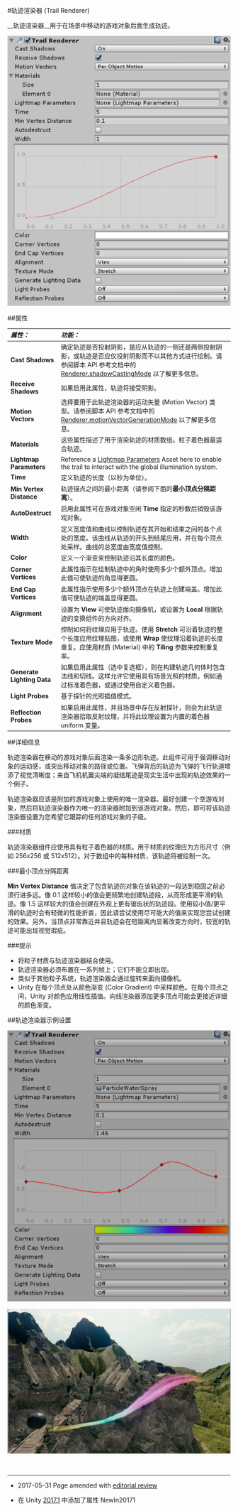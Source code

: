 #轨迹渲染器 (Trail Renderer)

__轨迹渲染器__用于在场景中移动的游戏对象后面生成轨迹。


![](../uploads/Main/Inspector-TrailRenderer.png) 


##属性

|**_属性：_** |**_功能：_** |
|:---|:---|
|__Cast Shadows__ |确定轨迹是否投射阴影，是应从轨迹的一侧还是两侧投射阴影，或轨迹是否应仅投射阴影而不以其他方式进行绘制。请参阅脚本 API 参考文档中的 [Renderer.shadowCastingMode](../ScriptReference/Renderer-shadowCastingMode.html) 以了解更多信息。 |
|__Receive Shadows__ |如果启用此属性，轨迹将接受阴影。 |
|__Motion Vectors__ |选择要用于此轨迹渲染器的运动矢量 (Motion Vector) 类型。请参阅脚本 API 参考文档中的 [Renderer.motionVectorGenerationMode](../ScriptReference/Renderer-motionVectorGenerationMode.html) 以了解更多信息。 |
|__Materials__ |这些属性描述了用于渲染轨迹的材质数组。粒子着色器最适合轨迹。|
|__Lightmap Parameters__ |Reference a [Lightmap Parameters](class-LightmapParameters.html) Asset here to enable the trail to interact with the global illumination system.|
|__Time__ |定义轨迹的长度（以秒为单位）。 |
|__Min Vertex Distance__ |轨迹锚点之间的最小距离（请参阅下面的**最小顶点分隔距离**）。 |
|__AutoDestruct__ |启用此属性可在游戏对象空闲 __Time__ 指定的秒数后销毁该游戏对象。 |
|__Width__ |定义宽度值和曲线以控制轨迹在其开始和结束之间的各个点处的宽度。该曲线从轨迹的开头到结尾应用，并在每个顶点处采样。曲线的总宽度由宽度值控制。 |
|__Color__ |定义一个渐变来控制轨迹沿其长度的颜色。 |
|__Corner Vertices__ |此属性指示在绘制轨迹中的角时使用多少个额外顶点。增加此值可使轨迹的角显得更圆。 |
|__End Cap Vertices__ |此属性指示使用多少个额外顶点在轨迹上创建端盖。增加此值可使轨迹的端盖显得更圆。 |
|__Alignment__ |设置为 __View__ 可使轨迹面向摄像机，或设置为 __Local__ 根据轨迹的变换组件的方向对齐。 |
|__Texture Mode__ |控制如何将纹理应用于轨迹。使用 __Stretch__ 可沿着轨迹的整个长度应用纹理贴图，或使用 __Wrap__ 使纹理沿着轨迹的长度重复。应使用材质 (Material) 中的 __Tiling__ 参数来控制重复率。 |
| __Generate Lighting Data__| 如果启用此属性（选中复选框），则在构建轨迹几何体时包含法线和切线。这样允许它使用具有场景光照的材质，例如通过标准着色器，或通过使用自定义着色器。 |
|__Light Probes__ |基于探针的光照插值模式。|
|__Reflection Probes__ |如果启用此属性，并且场景中存在反射探针，则会为此轨迹渲染器拾取反射纹理，并将此纹理设置为内置的着色器 uniform 变量。|

##详细信息

轨迹渲染器在移动的游戏对象后面渲染一条多边形轨迹。此组件可用于强调移动对象的运动感，或突出移动对象的路径或位置。飞弹背后的轨迹为飞弹的飞行轨道增添了视觉清晰度；来自飞机机翼尖端的凝结尾迹是现实生活中出现的轨迹效果的一个例子。

轨迹渲染器应该是附加的游戏对象上使用的唯一渲染器。最好创建一个空游戏对象，然后将轨迹渲染器作为唯一的渲染器附加到该游戏对象。然后，即可将该轨迹渲染器设置为您希望它跟踪的任何游戏对象的子级。


###材质

轨迹渲染器组件应使用具有粒子着色器的材质。用于材质的纹理应为方形尺寸（例如 256x256 或 512x512）。对于数组中的每种材质，该轨迹将被绘制一次。


###最小顶点分隔距离

__Min Vertex Distance__ 值决定了包含轨迹的对象在该轨迹的一段达到稳固之前必须行进多远。像 0.1 这样较小的值会更频繁地创建轨迹段，从而形成更平滑的轨迹。像 1.5 这样较大的值会创建在外观上更有锯齿状的轨迹段。使用较小值/更平滑的轨迹时会有轻微的性能折衷，因此请尝试使用尽可能大的值来实现您尝试创建的效果。另外，当顶点非常靠近并且轨迹会在短距离内显著改变方向时，较宽的轨迹可能出现视觉瑕疵。


###提示

* 将粒子材质与轨迹渲染器结合使用。
* 轨迹渲染器必须布置在一系列帧上；它们不能立即出现。
* 类似于其他粒子系统，轨迹渲染器会通过旋转来面向摄像机。
* Unity 在每个顶点处从颜色渐变 (Color Gradient) 中采样颜色。在每个顶点之间，Unity 对颜色应用线性插值。向线渲染器添加更多顶点可能会更接近详细的颜色渐变。

##轨迹渲染器示例设置

![在 Inspector 窗口中设置的一个轨迹渲染器 (Trail Renderer) 组件，用于创建从较细到较宽的彩色轨迹](../uploads/Main/TrailRenderer-example1.png)

![根据上面的组件设置创建的轨迹结果](../uploads/Main/TrailRenderer-example2.jpg)


<br/> 

---------
*  <span class="page-edit">2017-05-31  Page amended with [editorial review](DocumentationEditorialReview.html)
</span>

* <span class="page-history">在 Unity [2017.1](../Manual/30_search.html?q=newin20171) 中添加了属性 <span class="search-words">NewIn20171</span></span>
